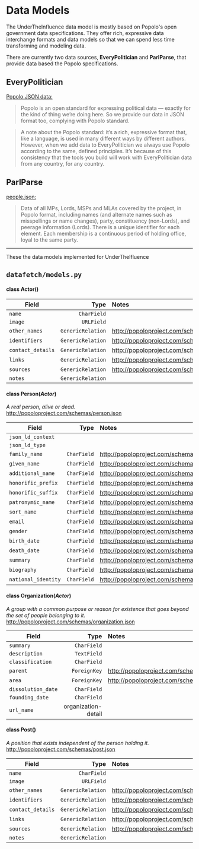 # Data Models  

The UnderTheInfluence data model is mostly based on Popolo's open government data specifications. They offer rich, expressive data interchange formats and data models so that we can spend less time transforming and modeling data.   

There are currently two data sources, __EveryPolitician__ and __ParlParse__, that provide data based the Popolo specifications.  

## EveryPolitician
[Popolo JSON data:](http://docs.everypolitician.org/use_the_data.html#json-data)

> Popolo is an open standard for expressing political data — exactly for the kind of thing we’re doing here. So we provide our data in JSON format too, complying with Popolo standard. 

> A note about the Popolo standard: it’s a rich, expressive format that, like a language, is used in many different ways by different authors. However, when we add data to EveryPolitician we always use Popolo according to the same, defined principles. It’s because of this consistency that the tools you build will work with EveryPolitician data from any country, for any country.


## ParlParse
[people.json:](http://parser.theyworkforyou.com/members.html)
> Data of all MPs, Lords, MSPs and MLAs covered by the project, in Popolo format, including names (and alternate names such as misspellings or name changes), party, constituency (non-Lords), and peerage information (Lords). There is a unique identifier for each element. Each membership is a continuous period of holding office, loyal to the same party.

---
These the data models implemented for UnderTheIfluence

## ```datafetch/models.py```

#### class Actor()

| Field | Type | Notes |  
|-------|-----:|:------|  
|```name``` | ```CharField``` |  |  
|```image``` | ```URLField``` |  |  
|```other_names``` | ```GenericRelation``` | http://popoloproject.com/schemas/other_name.json |  
|```identifiers``` | ```GenericRelation``` | http://popoloproject.com/schemas/identifier.json |  
|```contact_details``` | ```GenericRelation``` | http://popoloproject.com/schemas/contact_detail.json |
|```links``` | ```GenericRelation``` | http://popoloproject.com/schemas/link.json |  
|```sources``` | ```GenericRelation``` | http://popoloproject.com/schemas/link.json |  
|```notes``` | ```GenericRelation``` |  |  



#### class Person(*Actor*)
*A real person, alive or dead.*   
http://popoloproject.com/schemas/person.json

| Field | Type | Notes |  
|-------|-----:|:------|  
|```json_ld_context``` |  |  |  
|```json_ld_type``` |  |  |  
|```family_name``` | ```CharField``` | http://popoloproject.com/schemas/person.json |  
|```given_name``` | ```CharField``` | http://popoloproject.com/schemas/person.json |  
|```additional_name``` | ```CharField``` | http://popoloproject.com/schemas/person.json |
|```honorific_prefix``` | ```CharField``` | http://popoloproject.com/schemas/person.json |  
|```honorific_suffix``` | ```CharField``` | http://popoloproject.com/schemas/person.json |  
|```patronymic_name``` | ```CharField``` | http://popoloproject.com/schemas/person.json |  
|```sort_name``` | ```CharField``` | http://popoloproject.com/schemas/person.json |  
|```email``` | ```CharField``` | http://popoloproject.com/schemas/person.json |  
|```gender``` | ```CharField``` | http://popoloproject.com/schemas/person.json |  
|```birth_date``` | ```CharField``` | http://popoloproject.com/schemas/person.json |  
|```death_date``` | ```CharField``` | http://popoloproject.com/schemas/person.json |  
|```summary``` | ```CharField``` | http://popoloproject.com/schemas/person.json |  
|```biography``` | ```CharField``` | http://popoloproject.com/schemas/person.json |  
|```national_identity``` | ```CharField``` | http://popoloproject.com/schemas/person.json |  



#### class Organization(*Actor*)
*A group with a common purpose or reason for existence that goes beyond the set of people belonging to it.*   
http://popoloproject.com/schemas/organization.json

| Field | Type | Notes |  
|-------|-----:|:------|  
|```summary``` | ```CharField``` |  |  
|```description``` | ```TextField``` |  |  
|```classification``` | ```CharField``` | |  
|```parent ``` | ```ForeignKey``` | http://popoloproject.com/schemas/organization.json |  
|```area``` | ```ForeignKey``` | http://popoloproject.com/schemas/area.json |
|```dissolution_date``` | ```CharField``` |  |  
|```founding_date``` | ```CharField``` |  |  
|```url_name``` | organization-detail |  |



#### class Post()
*A position that exists independent of the person holding it.*  
http://popoloproject.com/schemas/post.json   

| Field | Type | Notes |  
|-------|-----:|:------|  
|```name``` | ```CharField``` |  |  
|```image``` | ```URLField``` |  |  
|```other_names``` | ```GenericRelation``` | http://popoloproject.com/schemas/other_name.json |  
|```identifiers``` | ```GenericRelation``` | http://popoloproject.com/schemas/identifier.json |  
|```contact_details``` | ```GenericRelation``` | http://popoloproject.com/schemas/contact_detail.json |
|```links``` | ```GenericRelation``` | http://popoloproject.com/schemas/link.json |  
|```sources``` | ```GenericRelation``` | http://popoloproject.com/schemas/link.json |  
|```notes``` | ```GenericRelation``` |  |  
